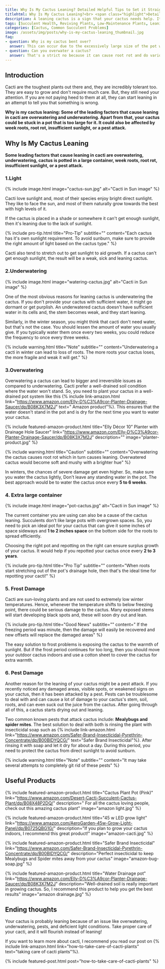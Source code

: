 ```yaml
--- 
title: Why Is My Cactus Leaning? Detailed Helpful Tips to Set it Straight.
titlehtml: Why Is My Cactus Leaning?<br> <span class="highlight">Detailed Helpful Tips to Set it Straight</span>
description: A leaning cactus is a sign that your cactus needs help. It's where it's desperately calling out for you. So what to do for it?
tags: [Succulent Health, Reviving Plants, Low-Maintenance Plants, Leaning Succulent]
categories: [Cactus, Common Succulent Problems]
image: /assets/img/posts/why-is-my-cactus-leaning_thumbnail.jpg
faq: 
- question: Why is my cactus bent over?
  answer: This can occur due to the excessively large size of the pot which is not liked by succulents. Moreover, it can also be due to lack of sunlight, overwatering, underwatering, or even a pest attack.
- question: Can you overwater a cactus?
  answer: That's a strict no because it can cause root rot and do various other damages. Only water the cactus occasionally once every 2 weeks in summers and once every 5 to 6 weeks in winters.
---
```


## Introduction

Cacti are the toughest plants out there and, they are incredibly tolerant too. They are easy to grow and don't require much care. But, they still need your attention. If you are not paying heed to them at all, they can start leaning in an attempt to tell you that something is wrong.

**Why is my cactus leaning: Some of the leading factors that cause leaning in cacti are overwatering and underwatering. Apart from that, your cactus could be stuck in a pot that is too large for it. It could also be affected by week roots, root rot, insufficient sunlight, or a pest attack.**

## Why Is My Cactus Leaning

**Some leading factors that cause leaning in cacti are overwatering, underwatering, cactus is potted in a large container, week roots, root rot, insufficient sunlight, or a pest attack.**

### 1.Light 

{% include image.html image="cactus-sun.jpg" alt="Cacti in Sun image" %}

Cacti love sunlight and, most of their species enjoy bright direct sunlight. They like to face the sun, and most of them naturally grow towards the best with high levels of it. 

If the cactus is placed in a shade or somewhere it can't get enough sunlight, then it's leaning due to the lack of sunlight. 

{% include pro-tip.html title="Pro-Tip" subtitle="" content="Each cactus has it's own sunlight requirement. To avoid sunburn, make sure to provide the right amount of light based on the cactus type." %}

Cacti also tend to stretch out to get sunlight to aid growth. If a cactus can't get enough sunlight, the result will be a weak, sick and leaning cactus.

### 2.Underwatering

{% include image.html image="watering-cactus.jpg" alt="Cacti in Sun image" %}

One of the most obvious reasons for leaning cactus is underwatering the cactus. If you don't provide your cactus with sufficient water, it might go dormant or get purplish. An underwatered cactus doesn't have sufficient water in its cells and, the stem becomes weak, and they start leaning.

Similarly, in the winter season, you might think that cacti don't need water, but that's not the case. You should lessen the amount of water you usually give. If you typically water them once every two weeks, you could reduce the frequency to once every three weeks.

{% include warning.html title="Note" subtitle="" content="Underwatering a cacti in winter can lead to loss of roots. The more roots your cactus loses, the more fragile and weak it will get." %}

### 3.Overwatering

Overwatering a cactus can lead to bigger and irreversible issues as compared to underwatering. Cacti prefer a well-drained soil condition where the water won't stand. So, you need to plant your cactus in a well-drained pot system like this {% include link-amazon.html link="https://www.amazon.com/Elly-D%C3%A9cor-Planter-Drainage-Saucer/dp/B08K3X7M2J" text=" Amazon product"%}. This ensures that the water doesn't stand in the pot and is dry for the next time you want to water your cactus.

{% include featured-amazon-product.html title="Elly Décor 10” Planter with Drainage Hole Saucer" link="https://www.amazon.com/Elly-D%C3%A9cor-Planter-Drainage-Saucer/dp/B08K3X7M2J" description="" image="planter-product.jpg" %}

{% include warning.html title="Caution" subtitle="" content="Overwatering the cactus causes root rot which in turn causes leaning. Overwatered cactus would become soft and mushy with a brighter hue" %}

In winters, the chances of severe damage get even higher. So, make sure you water the cactus lightly, Don't leave any standing water in the pot. The best approach would be to water the cactus once every **5 to 6 weeks**.

### 4. Extra large container

{% include image.html image="pot-cactus.jpg" alt="Cacti in Sun image" %}

The current container you are using can also be a cause of the cactus leaning. Succulents don't like large pots with overgrown spaces. So, you need to pick an ideal pot for your cactus that can give it some inches of space sideways and **1 to 2 inches space** on the bottom side for the roots to spread efficiently.

Choosing the right pot and repotting on the right can ensure surplus growth of your cactus. It would help if you repotted your cactus once every **2 to 3 years**.

{% include pro-tip.html title="Pro Tip" subtitle="" content="When roots start stretching out of the pot's drainage hole, then that's the ideal time for repotting your cacti!" %}

### 5. Frost Damage

Cacti are sun-loving plants and are not used to extremely low winter temperatures. Hence, whenever the temperature shifts to below freezing point, there could be serious damage to the cactus. Many exposed stems will start developing black spots and, these will soon dry out and lean.

{% include pro-tip.html title="Good News" subtitle="" content=" If the freezing period was minute, then the damage will easily be recovered and new offsets will replace the damaged areas" %}

The easy solution to frost problems is exposing the cactus to the warmth of sunlight. But if the frost period continues for too long, then you should move your outdoor cactus indoors and use a cotton sheet to cover the cactus for extra warmth.

### 6. Pest Damage

Another reason for the leaning of your cactus might be a pest attack. If you recently noticed any damaged areas, visible spots, or weakened signs on your cactus, then it has been attacked by a pest. Pests can be troublesome to deal with and can cause a lot of damage to your cactus's stem, soil, roots, and can even suck out the juice from the cactus. After going through all of this, a cactus starts drying out and leaning.

Two common known pests that attack cactus include: **Mealybugs and spider mites**. The best solution to deal with both is rinsing the plant with insecticidal soap such as 
{% include link-amazon.html link="https://www.amazon.com/Safer-Brand-Insecticidal-Pyrethrin-Concentrate/dp/B00BIDYQCG/" text="Safer Brand Insecticidal"%}. After rinsing it with soap and let it dry for about a day. During this period, you need to protect the cactus from direct sunlight to avoid sunburn.

{% include warning.html title="Note" subtitle="" content="It may take several attempts to completely git rid of these pests" %}

## Useful Products

{% include featured-amazon-product.html title="Cactus Plant Pot (Pink)" link="https://www.amazon.com/Desert-Cacti-Succulent-Cactus-Plant/dp/B08X48P2DQ/" description=" For all the cactus loving people, check out this amazing cactus plant" image="amazon light.jpg" %}

{% include featured-amazon-product.html title="45 w LED grow light" link="https://www.amazon.com/AeroGarden-45w-Grow-Light-Panel/dp/B0725QBG1G/" description="If you plan to grow your cactus indoors, I recommend this great product!" image="amazon-cacti.jpg" %}

{% include featured-amazon-product.html title="Safer Brand Insecticidal" link="https://www.amazon.com/Safer-Brand-Insecticidal-Pyrethrin-Concentrate/dp/B00BIDYQCG/" description="Perfect insecticidal to keep Mealybugs and Spider mites away from your cactus" image="amazon-bug-soap.jpg" %}

{% include featured-amazon-product.html title="Water Drainage pot" link="https://www.amazon.com/Elly-D%C3%A9cor-Planter-Drainage-Saucer/dp/B08K3X7M2J" description="Well-drained soil is really important in growing cactus. So, I recommend this product to help you get the best results" image="amazon drainage.jpg" %}

## Ending thoughts

Your cactus is probably leaning because of an issue like overwatering, underwatering, pests, and deficient light conditions. Take proper care of your cacti, and it will flourish instead of leaning!

If you want to learn more about cacti, I recommend you read our post on {% include link-amazon.html link="how-to-take-care-of-cacti-plants" text="taking care of cacti plants"%}.

{% include featured-post.html post="how-to-take-care-of-cacti-plants" %}

